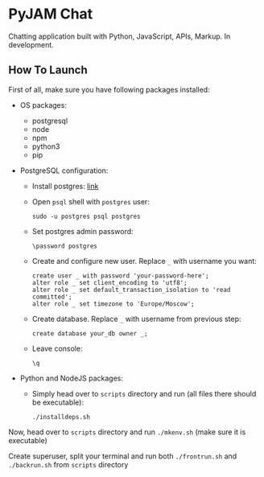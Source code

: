 # PyJAM Chat

Chatting application built with Python, JavaScript, APIs, Markup. In development.

## How To Launch

First of all, make sure you have following packages installed:

- OS packages:

  - postgresql
  - node
  - npm
  - python3
  - pip

- PostgreSQL configuration:

  - Install postgres: [link](https://www.postgresql.org/download/)

  - Open `psql` shell with `postgres` user:

    ```shell
    sudo -u postgres psql postgres
    ```

  - Set postgres admin password:

    ```psql
    \password postgres
    ```

  - Create and configure new user. Replace `_` with username you want:

    ```psql
    create user _ with password 'your-password-here';
    alter role _ set client_encoding to 'utf8';
    alter role _ set default_transaction_isolation to 'read committed';
    alter role _ set timezone to 'Europe/Moscow';
    ```

  - Create database. Replace `_` with username from previous step:

    ```psql
    create database your_db owner _;
    ```

  - Leave console:

    ```psql
    \q
    ```

- Python and NodeJS packages:

  - Simply head over to `scripts` directory and run (all files there should be executable):

    ```shell
    ./installdeps.sh
    ```

Now, head over to `scripts` directory and run `./mkenv.sh` (make sure it is executable)

Create superuser, split your terminal and run both `./frontrun.sh` and `./backrun.sh`
from `scripts` directory
